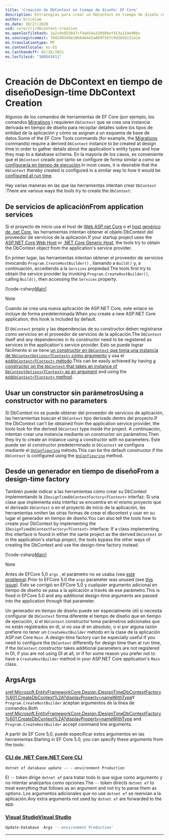 ```yaml
---
title: 'Creación de DbContext en tiempo de diseño: EF Core'
description: Estrategias para crear un DbContext en tiempo de diseño con Entity Framework Core
author: bricelam
ms.date: 10/27/2020
uid: core/cli/dbcontext-creation
ms.openlocfilehash: 1a2c0e853047cf4ab54a320d0bef413a114e90bc
ms.sourcegitcommit: 704240349e18b6404e5a809f5b7c9d365b152e2e
ms.translationtype: MT
ms.contentlocale: es-ES
ms.lasthandoff: 02/16/2021
ms.locfileid: "100543411"
---
```

# <a name="design-time-dbcontext-creation"></a><span data-ttu-id="47a4f-103">Creación de DbContext en tiempo de diseño</span><span class="sxs-lookup"><span data-stu-id="47a4f-103">Design-time DbContext Creation</span></span>

<span data-ttu-id="47a4f-104">Algunos de los comandos de herramientas de EF Core (por ejemplo, los comandos [Migrations][1] ) requieren `DbContext` que se cree una instancia derivada en tiempo de diseño para recopilar detalles sobre los tipos de entidad de la aplicación y cómo se asignan a un esquema de base de datos.</span><span class="sxs-lookup"><span data-stu-id="47a4f-104">Some of the EF Core Tools commands (for example, the [Migrations][1] commands) require a derived `DbContext` instance to be created at design time in order to gather details about the application's entity types and how they map to a database schema.</span></span> <span data-ttu-id="47a4f-105">En la mayoría de los casos, es conveniente que el `DbContext` creado por tanto se configure de forma similar a como se [configuraría en tiempo de ejecución][2].</span><span class="sxs-lookup"><span data-stu-id="47a4f-105">In most cases, it is desirable that the `DbContext` thereby created is configured in a similar way to how it would be [configured at run time][2].</span></span>

<span data-ttu-id="47a4f-106">Hay varias maneras en las que las herramientas intentan crear `DbContext` :</span><span class="sxs-lookup"><span data-stu-id="47a4f-106">There are various ways the tools try to create the `DbContext`:</span></span>

## <a name="from-application-services"></a><span data-ttu-id="47a4f-107">De servicios de aplicación</span><span class="sxs-lookup"><span data-stu-id="47a4f-107">From application services</span></span>

<span data-ttu-id="47a4f-108">Si el proyecto de inicio usa el host de [Web ASP.net Core][3] o el [host genérico de .net Core][4], las herramientas intentan obtener el objeto DbContext del proveedor de servicios de la aplicación.</span><span class="sxs-lookup"><span data-stu-id="47a4f-108">If your startup project uses the [ASP.NET Core Web Host][3] or [.NET Core Generic Host][4], the tools try to obtain the DbContext object from the application's service provider.</span></span>

<span data-ttu-id="47a4f-109">En primer lugar, las herramientas intentan obtener el proveedor de servicios invocando `Program.CreateHostBuilder()` , llamando a `Build()` y, a continuación, accediendo a la `Services` propiedad.</span><span class="sxs-lookup"><span data-stu-id="47a4f-109">The tools first try to obtain the service provider by invoking `Program.CreateHostBuilder()`, calling `Build()`, then accessing the `Services` property.</span></span>

[!code-csharp[Main](../../../samples/core/Miscellaneous/CommandLine/ApplicationService.cs#ApplicationService)]

> [!NOTE]
> <span data-ttu-id="47a4f-110">Cuando se crea una nueva aplicación de ASP.NET Core, este enlace se incluye de forma predeterminada.</span><span class="sxs-lookup"><span data-stu-id="47a4f-110">When you create a new ASP.NET Core application, this hook is included by default.</span></span>

<span data-ttu-id="47a4f-111">El `DbContext` propio y las dependencias de su constructor deben registrarse como servicios en el proveedor de servicios de la aplicación.</span><span class="sxs-lookup"><span data-stu-id="47a4f-111">The `DbContext` itself and any dependencies in its constructor need to be registered as services in the application's service provider.</span></span> <span data-ttu-id="47a4f-112">Esto se puede lograr fácilmente si se tiene [un constructor en `DbContext` que toma una instancia de `DbContextOptions<TContext>` como argumento][5] y usa el [ `AddDbContext<TContext>` método][6].</span><span class="sxs-lookup"><span data-stu-id="47a4f-112">This can be easily achieved by having [a constructor on the `DbContext` that takes an instance of `DbContextOptions<TContext>` as an argument][5] and using the [`AddDbContext<TContext>` method][6].</span></span>

## <a name="using-a-constructor-with-no-parameters"></a><span data-ttu-id="47a4f-113">Usar un constructor sin parámetros</span><span class="sxs-lookup"><span data-stu-id="47a4f-113">Using a constructor with no parameters</span></span>

<span data-ttu-id="47a4f-114">Si DbContext no se puede obtener del proveedor de servicios de aplicación, las herramientas buscan el `DbContext` tipo derivado dentro del proyecto.</span><span class="sxs-lookup"><span data-stu-id="47a4f-114">If the DbContext can't be obtained from the application service provider, the tools look for the derived `DbContext` type inside the project.</span></span> <span data-ttu-id="47a4f-115">A continuación, intentan crear una instancia mediante un constructor sin parámetros.</span><span class="sxs-lookup"><span data-stu-id="47a4f-115">Then they try to create an instance using a constructor with no parameters.</span></span> <span data-ttu-id="47a4f-116">Este puede ser el constructor predeterminado si `DbContext` se configura mediante el [`OnConfiguring`][7] método.</span><span class="sxs-lookup"><span data-stu-id="47a4f-116">This can be the default constructor if the `DbContext` is configured using the [`OnConfiguring`][7] method.</span></span>

## <a name="from-a-design-time-factory"></a><span data-ttu-id="47a4f-117">Desde un generador en tiempo de diseño</span><span class="sxs-lookup"><span data-stu-id="47a4f-117">From a design-time factory</span></span>

<span data-ttu-id="47a4f-118">También puede indicar a las herramientas cómo crear su DbContext implementando la `IDesignTimeDbContextFactory<TContext>` interfaz: Si una clase que implementa esta interfaz se encuentra en el mismo proyecto que el derivado `DbContext` o en el proyecto de inicio de la aplicación, las herramientas omiten las otras formas de crear el dbcontext y usar en su lugar el generador en tiempo de diseño.</span><span class="sxs-lookup"><span data-stu-id="47a4f-118">You can also tell the tools how to create your DbContext by implementing the `IDesignTimeDbContextFactory<TContext>` interface: If a class implementing this interface is found in either the same project as the derived `DbContext` or in the application's startup project, the tools bypass the other ways of creating the DbContext and use the design-time factory instead.</span></span>

[!code-csharp[Main](../../../samples/core/Miscellaneous/CommandLine/BloggingContextFactory.cs#BloggingContextFactory)]

> [!NOTE]
> <span data-ttu-id="47a4f-119">Antes de EFCore 5,0 `args` , el parámetro no se usaba (vea [este problema][8]).</span><span class="sxs-lookup"><span data-stu-id="47a4f-119">Prior to EFCore 5.0 the `args` parameter was unused (see [this issue][8]).</span></span>
> <span data-ttu-id="47a4f-120">Esto se corrigió en EFCore 5,0 y cualquier argumento adicional en tiempo de diseño se pasa a la aplicación a través de ese parámetro.</span><span class="sxs-lookup"><span data-stu-id="47a4f-120">This is fixed in EFCore 5.0 and any additional design-time arguments are passed into the application through that parameter.</span></span>

<span data-ttu-id="47a4f-121">Un generador en tiempo de diseño puede ser especialmente útil si necesita configurar de `DbContext` forma diferente el tiempo de diseño que en tiempo de ejecución, si el `DbContext` constructor toma parámetros adicionales que no están registrados en di, si no usa di en absoluto, o si por alguna razón prefiere no tener un `CreateHostBuilder` método en la clase de la aplicación ASP.net Core `Main` .</span><span class="sxs-lookup"><span data-stu-id="47a4f-121">A design-time factory can be especially useful if you need to configure the `DbContext` differently for design time than at run time, if the `DbContext` constructor takes additional parameters are not registered in DI, if you are not using DI at all, or if for some reason you prefer not to have a `CreateHostBuilder` method in your ASP.NET Core application's `Main` class.</span></span>

## <a name="args"></a><span data-ttu-id="47a4f-122">Args</span><span class="sxs-lookup"><span data-stu-id="47a4f-122">Args</span></span>

<span data-ttu-id="47a4f-123"><xref:Microsoft.EntityFrameworkCore.Design.IDesignTimeDbContextFactory%601.CreateDbContext%2A?displayProperty=nameWithType>Y `Program.CreateHostBuilder` aceptan argumentos de la línea de comandos.</span><span class="sxs-lookup"><span data-stu-id="47a4f-123">Both <xref:Microsoft.EntityFrameworkCore.Design.IDesignTimeDbContextFactory%601.CreateDbContext%2A?displayProperty=nameWithType> and `Program.CreateHostBuilder` accept command line arguments.</span></span>

<span data-ttu-id="47a4f-124">A partir de EF Core 5,0, puede especificar estos argumentos en las herramientas:</span><span class="sxs-lookup"><span data-stu-id="47a4f-124">Starting in EF Core 5.0, you can specify these arguments from the tools:</span></span>

### <a name="net-core-cli"></a>[<span data-ttu-id="47a4f-125">CLI de .NET Core</span><span class="sxs-lookup"><span data-stu-id="47a4f-125">.NET Core CLI</span></span>](#tab/dotnet-core-cli)

```dotnetcli
dotnet ef database update -- --environment Production
```

<span data-ttu-id="47a4f-126">El `--` token dirige `dotnet ef` para tratar todo lo que sigue como argumento y no intentar analizarlos como opciones.</span><span class="sxs-lookup"><span data-stu-id="47a4f-126">The `--` token directs `dotnet ef` to treat everything that follows as an argument and not try to parse them as options.</span></span> <span data-ttu-id="47a4f-127">Los argumentos adicionales que no use `dotnet ef` se reenvían a la aplicación.</span><span class="sxs-lookup"><span data-stu-id="47a4f-127">Any extra arguments not used by `dotnet ef` are forwarded to the app.</span></span>

### <a name="visual-studio"></a>[<span data-ttu-id="47a4f-128">Visual Studio</span><span class="sxs-lookup"><span data-stu-id="47a4f-128">Visual Studio</span></span>](#tab/vs)

```powershell
Update-Database -Args '--environment Production'
```

***

  [1]: xref:core/managing-schemas/migrations/index
  [2]: xref:core/dbcontext-configuration/index
  [3]: /aspnet/core/fundamentals/host/web-host
  [4]: /aspnet/core/fundamentals/host/generic-host
  [5]: xref:core/dbcontext-configuration/index#constructor-argument
  [6]: xref:core/dbcontext-configuration/index#using-dbcontext-with-dependency-injection
  [7]: xref:core/dbcontext-configuration/index#onconfiguring
  [8]: https://github.com/dotnet/efcore/issues/8332
